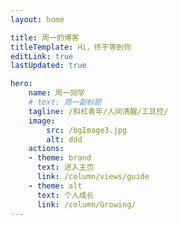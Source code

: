 ```yaml
---
layout: home

title: 周一的博客
titleTemplate: Hi，终于等到你
editLink: true
lastUpdated: true

hero:
    name: 周一同学
    # text: 周一副标题
    tagline: /斜杠青年/人间清醒/工具控/
    image:
        src: /bgImage3.jpg
        alt: ddd
    actions:
    - theme: brand
      text: 进入主页
      link: /column/views/guide
    - theme: alt
      text: 个人成长
      link: /column/Growing/
---
```



<!-- 自定义组件 -->
<!-- <script setup>
import home from './.vitepress/components/home.vue';
</script>

<home /> -->